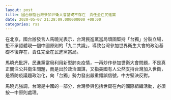 ```yaml
---
layout: post
title: 國台辦指台灣參加世衛大會基礎不存在　責任全在民進黨
date: 2020-05-07 21:28:09.000000000 +08:00
categories: rss
---
```


在北京，國台辦發言人馬曉光表示，台灣民進黨當局頑固堅持「台獨」分裂立場，拒不承認體現一個中國原則的「九二共識」，導致台灣參加世界衛生大會的政治基礎不復存在，責任完全在民進黨當局。

馬曉光批評，民進黨當局利用新型肺炎疫情，一再炒作參加世衛大會問題，不是真正關注公共衛生問題，而是出於政治圖謀，又指美國有人公然支持台灣加入世衛，是將防疫議題政治化，向「台獨」勢力發出嚴重錯誤信號，中方堅決反對。

馬曉光強調，台灣是中國的一部分，台灣參與包括世衛在內的國際組織活動，必須按一中原則處理。
